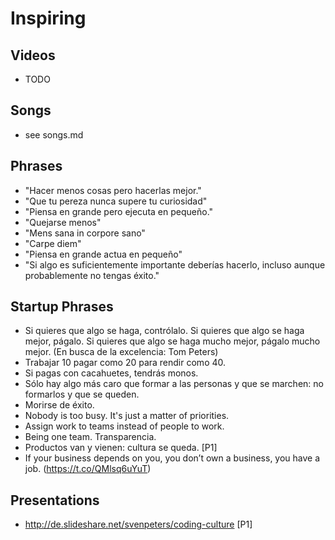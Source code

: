 Inspiring
=========



Videos
------
 * TODO

Songs
-----
 * see songs.md

Phrases
-------
 * "Hacer menos cosas pero hacerlas mejor."
 * "Que tu pereza nunca supere tu curiosidad"
 * "Piensa en grande pero ejecuta en pequeño."
 * "Quejarse menos"
 * "Mens sana in corpore sano"
 * "Carpe diem"
 * "Piensa en grande actua en pequeño"
 * "Si algo es suficientemente importante deberías hacerlo, incluso aunque probablemente no tengas éxito."


Startup Phrases
---------------
 - Si quieres que algo se haga, contrólalo. Si quieres que algo se haga mejor, págalo. Si quieres que algo se haga mucho mejor, págalo mucho mejor. (En busca de la excelencia: Tom Peters)
 - Trabajar 10 pagar como 20 para rendir como 40.
 - Si pagas con cacahuetes, tendrás monos.
 - Sólo hay algo más caro que formar a las personas y que se marchen: no formarlos y que se queden.
 - Morirse de éxito.
 - Nobody is too busy. It's just a matter of priorities.
 - Assign work to teams instead of people to work.
 - Being one team. Transparencia.
 - Productos van y vienen: cultura se queda. [P1]
 - If your business depends on you, you don’t own a business, you have a job. (https://t.co/QMlsq6uYuT)


Presentations
-------------

* http://de.slideshare.net/svenpeters/coding-culture [P1]